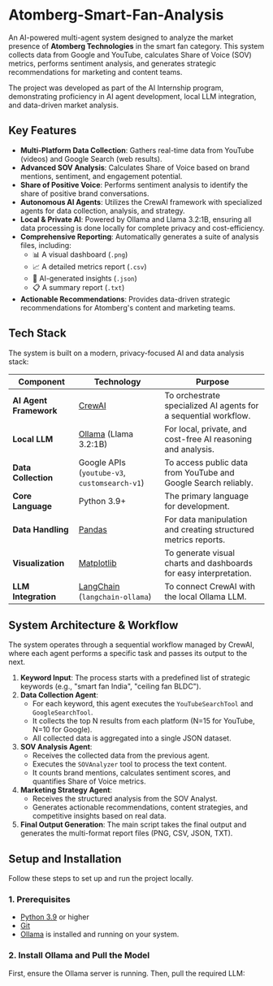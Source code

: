 # Atomberg-Smart-Fan-Analysis

An AI-powered multi-agent system designed to analyze the market presence of **Atomberg Technologies** in the smart fan category. This system collects data from Google and YouTube, calculates Share of Voice (SOV) metrics, performs sentiment analysis, and generates strategic recommendations for marketing and content teams.

The project was developed as part of the AI Internship program, demonstrating proficiency in AI agent development, local LLM integration, and data-driven market analysis.

## Key Features

- **Multi-Platform Data Collection**: Gathers real-time data from YouTube (videos) and Google Search (web results).
- **Advanced SOV Analysis**: Calculates Share of Voice based on brand mentions, sentiment, and engagement potential.
- **Share of Positive Voice**: Performs sentiment analysis to identify the share of positive brand conversations.
- **Autonomous AI Agents**: Utilizes the CrewAI framework with specialized agents for data collection, analysis, and strategy.
- **Local & Private AI**: Powered by Ollama and Llama 3.2:1B, ensuring all data processing is done locally for complete privacy and cost-efficiency.
- **Comprehensive Reporting**: Automatically generates a suite of analysis files, including:
    - 📊 A visual dashboard (`.png`)
    - 📈 A detailed metrics report (`.csv`)
    - 🧠 AI-generated insights (`.json`)
    - 📋 A summary report (`.txt`)
- **Actionable Recommendations**: Provides data-driven strategic recommendations for Atomberg's content and marketing teams.

## Tech Stack

The system is built on a modern, privacy-focused AI and data analysis stack:

| Component             | Technology                                                              | Purpose                                                                |
| --------------------- | ----------------------------------------------------------------------- | ---------------------------------------------------------------------- |
| **AI Agent Framework**  | [CrewAI](https://www.crewai.com/)                                       | To orchestrate specialized AI agents for a sequential workflow.        |
| **Local LLM**           | [Ollama](https://ollama.com/) (Llama 3.2:1B)                            | For local, private, and cost-free AI reasoning and analysis.           |
| **Data Collection**     | Google APIs (`youtube-v3`, `customsearch-v1`)                           | To access public data from YouTube and Google Search reliably.         |
| **Core Language**       | Python 3.9+                                                             | The primary language for development.                                  |
| **Data Handling**       | [Pandas](https://pandas.pydata.org/)                                    | For data manipulation and creating structured metrics reports.         |
| **Visualization**       | [Matplotlib](https://matplotlib.org/)                                   | To generate visual charts and dashboards for easy interpretation.      |
| **LLM Integration**     | [LangChain](https://www.langchain.com/) (`langchain-ollama`)            | To connect CrewAI with the local Ollama LLM.                           |

## System Architecture & Workflow

The system operates through a sequential workflow managed by CrewAI, where each agent performs a specific task and passes its output to the next.

1.  **Keyword Input**: The process starts with a predefined list of strategic keywords (e.g., "smart fan India", "ceiling fan BLDC").
2.  **Data Collection Agent**:
    - For each keyword, this agent executes the `YouTubeSearchTool` and `GoogleSearchTool`.
    - It collects the top N results from each platform (N=15 for YouTube, N=10 for Google).
    - All collected data is aggregated into a single JSON dataset.
3.  **SOV Analysis Agent**:
    - Receives the collected data from the previous agent.
    - Executes the `SOVAnalyzer` tool to process the text content.
    - It counts brand mentions, calculates sentiment scores, and quantifies Share of Voice metrics.
4.  **Marketing Strategy Agent**:
    - Receives the structured analysis from the SOV Analyst.
    - Generates actionable recommendations, content strategies, and competitive insights based on real data.
5.  **Final Output Generation**: The main script takes the final output and generates the multi-format report files (PNG, CSV, JSON, TXT).

## Setup and Installation

Follow these steps to set up and run the project locally.

### 1. Prerequisites
- [Python 3.9](https://www.python.org/downloads/) or higher
- [Git](https://git-scm.com/)
- [Ollama](https://ollama.com/) is installed and running on your system.

### 2. Install Ollama and Pull the Model
First, ensure the Ollama server is running. Then, pull the required LLM:
